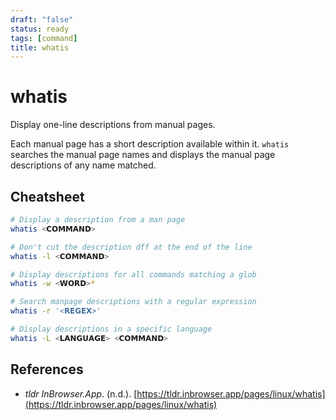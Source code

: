 ```yaml
---
draft: "false"
status: ready
tags: [command]
title: whatis
---
```


# whatis

Display one-line descriptions from manual pages.

Each manual page has a short description available within it. `whatis` searches the manual page names and displays the manual page descriptions of any name matched.

## Cheatsheet

```bash
# Display a description from a man page
whatis <𝗖𝗢𝗠𝗠𝗔𝗡𝗗>

# Don't cut the description dff at the end of the line
whatis -l <𝗖𝗢𝗠𝗠𝗔𝗡𝗗>

# Display descriptions for all commands matching a glob
whatis -w <𝗪𝗢𝗥𝗗>*

# Search manpage descriptions with a regular expression
whatis -r '<𝗥𝗘𝗚𝗘𝗫>'

# Display descriptions in a specific language
whatis -L <𝗟𝗔𝗡𝗚𝗨𝗔𝗚𝗘> <𝗖𝗢𝗠𝗠𝗔𝗡𝗗>
```

## References

- _tldr InBrowser.App_. (n.d.). [https://tldr.inbrowser.app/pages/linux/whatis](https://tldr.inbrowser.app/pages/linux/whatis)
